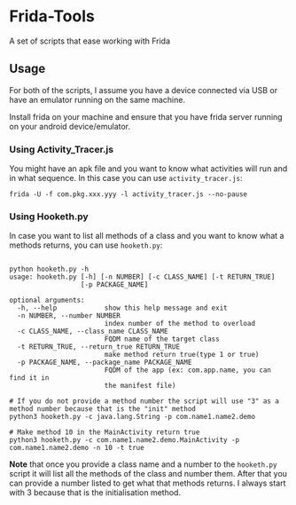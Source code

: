 # Frida-Tools
A set of scripts that ease working with Frida

## Usage
For both of the scripts, I assume you have a device connected via USB or have an emulator running on the same machine.

Install frida on your machine and ensure that you have frida server running on your android device/emulator.

### Using Activity_Tracer.js
You might have an apk file and you want to know what activities will run and in what sequence. In this case you can use `activity_tracer.js`:

`frida -U -f com.pkg.xxx.yyy -l activity_tracer.js --no-pause`

### Using Hooketh.py
In case you want to list all methods of a class and you want to know what a methods returns, you can use `hooketh.py`:

```

python hooketh.py -h
usage: hooketh.py [-h] [-n NUMBER] [-c CLASS_NAME] [-t RETURN_TRUE]
                  [-p PACKAGE_NAME]

optional arguments:
  -h, --help            show this help message and exit
  -n NUMBER, --number NUMBER
                        index number of the method to overload
  -c CLASS_NAME, --class_name CLASS_NAME
                        FQDM name of the target class
  -t RETURN_TRUE, --return_true RETURN_TRUE
                        make method return true(type 1 or true)
  -p PACKAGE_NAME, --package_name PACKAGE_NAME
                        FQDM of the app (ex: com.app.name, you can find it in
                        the manifest file)

# If you do not provide a method number the script will use "3" as a method number because that is the "init" method
python3 hooketh.py -c java.lang.String -p com.name1.name2.demo

# Make method 10 in the MainActivity return true
python3 hooketh.py -c com.name1.name2.demo.MainActivity -p com.name1.name2.demo -n 10 -t true
```

**Note** that once you provide a class name and a number to the `hooketh.py` script it will list all the methods of the class and number them. After that you can provide a number listed to get what that methods returns. I always start with 3 because that is the initialisation method. 
